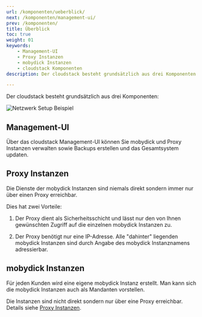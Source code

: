 ```yaml
---
url: /komponenten/ueberblick/
next: /komponenten/management-ui/
prev: /komponenten/
title: Überblick
toc: true
weight: 01
keywords:
    - Management-UI
    - Proxy Instanzen
    - mobydick Instanzen
    - cloudstack Komponenten
description: Der cloudstack besteht grundsätzlich aus drei Komponenten Management-UI, Proxy Instanzen und mobydick Instanzen.

---
```

Der cloudstack besteht grundsätzlich aus drei Komponenten:

![Netzwerk Setup Beispiel](/hoster_setup_network.png)

## Management-UI

Über das cloudstack Management-UI können Sie mobydick und Proxy Instanzen
verwalten sowie Backups erstellen und das Gesamtsystem updaten.

## Proxy Instanzen

Die Dienste der mobydick Instanzen sind niemals direkt sondern immer nur über
einen Proxy erreichbar.

Dies hat zwei Vorteile:

1. Der Proxy dient als Sicherheitsschicht und lässt nur den von Ihnen gewünschten
Zugriff auf die einzelnen mobydick Instanzen zu.

2. Der Proxy benötigt nur eine IP-Adresse. Alle "dahinter" liegenden mobydick
Instanzen sind durch Angabe des mobydick Instanznamens adressierbar.

## mobydick Instanzen

Für jeden Kunden wird eine eigene mobydick Instanz erstellt. Man kann sich die
mobydick Instanzen auch als Mandanten vorstellen.

Die Instanzen sind nicht direkt sondern nur über eine Proxy erreichbar.
Details siehe [Proxy Instanzen](../proxy-instanzen/).
